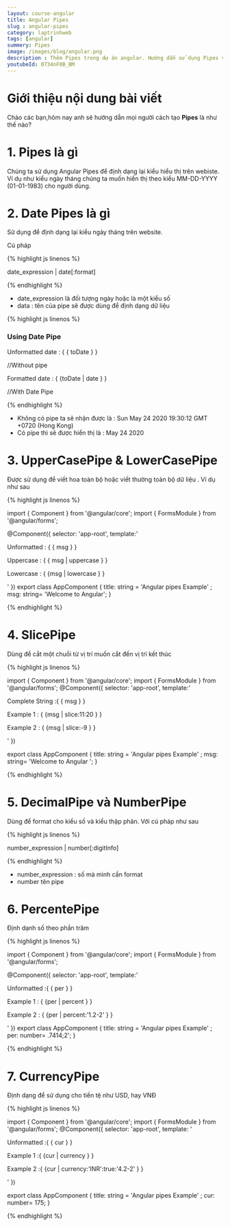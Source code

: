 ```yaml
---
layout: course-angular
title: Angular Pipes 
slug : angular-pipes
category: laptrinhweb
tags: [angular]
summery: Pipes  
image: /images/blog/angular.png
description : Thêm Pipes trong dự án angular. Hướng dẫn sử dụng Pipes vào dự án Angular. Hướng dẫn các tạo Pipes vào dự án.
youtubeId: 0734nF0B_BM
---
```


# **Giới thiệu nội dung bài viết**

Chào các bạn,hôm nay anh sẽ hướng dẫn mọi người cách tạo <b>Pipes</b> là như thế nào? 

# **1. Pipes là gì**

Chúng ta sử dụng Angular Pipes để định dạng lại kiểu hiểu thị trên webiste. Ví dụ như kiểu ngày tháng chúng ta muốn hiển thị theo kiểu MM-DD-YYYY (01-01-1983) cho người dùng.


# **2. Date Pipes là gì**

Sử dụng để định dạng lại kiểu ngày tháng trên website.

Cú pháp

{% highlight js linenos %}

date_expression | date[:format]

{% endhighlight %} 

- date_expression là đối tượng ngày hoặc là một kiểu số
- data : tên của pipe sẽ được dùng để định dạng dữ liệu

{% highlight js linenos %}

<h3>Using Date Pipe </h3>
<p>Unformatted date : { { toDate } } </p>     //Without pipe
<p>Formatted date :  { {toDate | date } } </p>   //With Date Pipe

{% endhighlight %} 

- Không có pipe ta sẽ nhận được là : Sun May 24 2020 19:30:12 GMT +0720 (Hong Kong)
- Có pipe thì sẽ được hiển thị là : May 24 2020

# **3. UpperCasePipe & LowerCasePipe**

Được sử dụng để viết hoa toàn bộ hoặc viết thường toàn bộ dữ liệu . Ví dụ như sau

{% highlight js linenos %}

import { Component } from '@angular/core';
import { FormsModule } from '@angular/forms';
 
@Component({
    selector: 'app-root',
    template:'<p>Unformatted : { { msg } } </p>
              <p>Uppercase : { { msg | uppercase } } </p>
              <p>Lowercase : { {msg | lowercase } } </p>'
})
export class AppComponent
{
    title: string = 'Angular pipes Example' ;
    msg: string= 'Welcome to Angular';
}
 
{% endhighlight %} 

# **4. SlicePipe**

Dùng để cắt một chuổi từ vị trí muốn cắt đến vị trí kết thúc

{% highlight js linenos %}

import { Component } from '@angular/core';
import { FormsModule } from '@angular/forms';
@Component({
    selector: 'app-root',
    template:'<p>Complete String :{ { msg } } </p>
              <p>Example 1 : { {msg | slice:11:20 } } </p>
              <p>Example 2 : { {msg | slice:-9 } } </p>'
})
 
export class AppComponent
{
    title: string = 'Angular pipes Example' ;
    msg: string= 'Welcome to Angular ';
}

{% endhighlight %} 

# **5. DecimalPipe và NumberPipe**

Dùng để format cho kiểu số và kiểu thập phân. Với cú pháp như sau

{% highlight js linenos %}

number_expression | number[:digitInfo]

{% endhighlight %} 

- number_expression : số mà mình cần format
- number tên pipe



# **6. PercentePipe**

Định dạnh số theo phần trăm

{% highlight js linenos %}

import { Component } from '@angular/core';
import { FormsModule } from '@angular/forms';
 
@Component({
    selector: 'app-root',
    template:'<p>Unformatted :{ { per } } </p>
              <p>Example 1 : { {per | percent  } } </p>
              <p>Example 2 : { {per | percent:'1.2-2' } } </p>'
})
export class AppComponent
{
    title: string = 'Angular pipes Example' ;
    per: number= .7414;2';
}

{% endhighlight %} 

# **7. CurrencyPipe**

Định dạng để sử dụng cho tiền tệ như USD, hay VNĐ

{% highlight js linenos %}

import { Component } from '@angular/core';
import { FormsModule } from '@angular/forms';
@Component({
    selector: 'app-root',
    template: '<p>Unformatted :{ { cur } } </p>
               <p>Example 1 :{ {cur | currency } } </p>
               <p>Example 2 :{ {cur | currency:'INR':true:'4.2-2' } } </p>'
})
 
export class AppComponent
{
    title: string = 'Angular pipes Example' ;
    cur: number= 175;
}

{% endhighlight %} 

